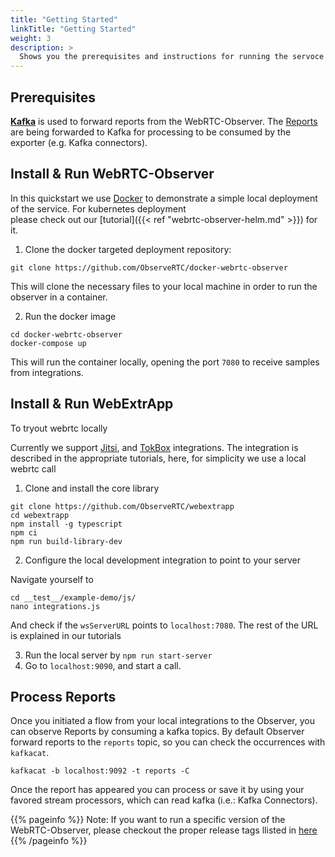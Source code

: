 ```yaml
---
title: "Getting Started"
linkTitle: "Getting Started"
weight: 3
description: >
  Shows you the prerequisites and instructions for running the servoce locally. 
---
```

## Prerequisites

**[Kafka](https://apache.org/kafka)** is used to forward reports from the WebRTC-Observer. 
The [Reports](TODO-Link-to-Reports) are being forwarded to Kafka for processing to be consumed by the exporter (e.g. Kafka connectors).

## Install & Run WebRTC-Observer 

In this quickstart we use [Docker](https://docker.io) to demonstrate a 
simple local deployment of the service. For kubernetes deployment  
please check out our [tutorial]({{< ref "webrtc-observer-helm.md" >}}) for it.

1. Clone the docker targeted deployment repository:
```
git clone https://github.com/ObserveRTC/docker-webrtc-observer
```
This will clone the necessary files to your local machine 
in order to run the observer in a container.

2. Run the docker image
```
cd docker-webrtc-observer
docker-compose up
```
This will run the container locally, 
opening the port `7080` to receive samples from integrations.

## Install & Run WebExtrApp

To tryout webrtc locally

Currently we support [Jitsi](https://jitsi.org), and [TokBox](https://www.vonage.com/communications-apis/video/) integrations. 
The integration is described in the appropriate tutorials, 
here, for simplicity we use a local webrtc call

1. Clone and install the core library
```
git clone https://github.com/ObserveRTC/webextrapp
cd webextrapp 
npm install -g typescript
npm ci 
npm run build-library-dev 
```

2. Configure the local development integration to point to your server 

Navigate yourself to 
```
cd __test__/example-demo/js/
nano integrations.js
```

And check if the `wsServerURL` points to `localhost:7080`. 
The rest of the URL is explained in our tutorials

3. Run the local server by `npm run start-server`
4. Go to `localhost:9090`, and start a call.

## Process Reports

Once you initiated a flow from your local integrations 
to the Observer, you can observe Reports by consuming a kafka topics.
By default Observer forward reports to the `reports` topic, so you 
can check the occurrences with `kafkacat`.

```
kafkacat -b localhost:9092 -t reports -C
```

Once the report has appeared you can process or save it by using your 
favored stream processors, which can read kafka (i.e.: Kafka Connectors).

{{% pageinfo %}}
Note: If you want to run a specific version of the WebRTC-Observer,
please checkout the proper release tags llisted in [here](https://github.com/ObserveRTC/docker-webrtc-observer/releases)
{{% /pageinfo %}}